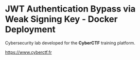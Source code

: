 # JWT Authentication Bypass via Weak Signing Key - Docker Deployment

Cybersecurity lab developed for the **CyberCTF** training platform.

https://www.cyberctf.fr


